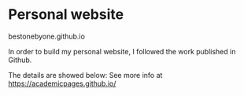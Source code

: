 Personal website
========
bestonebyone.github.io

In order to build my personal website, I followed the work published in Github.

The details are showed below:
See more info at https://academicpages.github.io/
